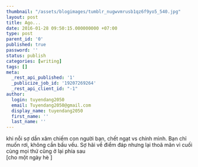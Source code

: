```yaml
---
thumbnail: "/assets/blogimages/tumblr_nugwvmrusb1qz6f9yo5_540.jpg"
layout: post
title: Ago...
date: 2016-01-28 09:50:15.000000000 +07:00
type: post
parent_id: '0'
published: true
password: ''
status: publish
categories: [writing]
tags: []
meta:
  _rest_api_published: '1'
  _publicize_job_id: '19207269264'
  _rest_api_client_id: "-1"
author:
  login: tuyendang2050
  email: Tuyendang2050@gmail.com
  display_name: tuyendang2050
  first_name: ''
  last_name: ''
---
```

khi nỗi sợ dần xâm chiếm con người bạn, chết ngạt vs chính mình. Bạn chỉ muốn rơi, không cần bấu vếu. Sợ hãi về điểm đáp nhưng lại thoã mãn vì cuối cùng mọi thứ cũng ở lại phía sau<br />
[cho một ngày hè ]
